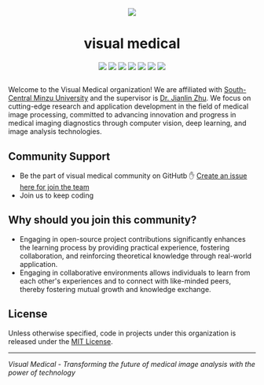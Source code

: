 <div align="center" >
  <img src="https://s21.ax1x.com/2025/06/12/pVkHTJS.png">
</div>

<div align="center" >
  <h1>visual medical</h1>
</div>
<div align="center">
  <img align="center" src="https://img.shields.io/badge/Maintained%3F-yes-green.svg">
  <img align="center" src="https://img.shields.io/badge/maintainer-louaq-blue">
  <img align="center" src="(https://img.shields.io/badge/Made%20with-Python-1f425f.svg">
  <img align="center" src="https://img.shields.io/pypi/l/ansicolortags.svg">
  <img align="center" src="https://img.shields.io/github/contributors/Louaq/HSFPN-Det">
  <img align="center" src="https://badgen.net/badge/icon/pypi?icon=pypi&label">
  <img align="center" src="http://jb.gg/badges/official.svg">
  
</div>
<br>

Welcome to the Visual Medical organization! We are affiliated with [South-Central Minzu University](https://www.scuec.edu.cn/) and the supervisor is [Dr. Jianlin Zhu](https://www.scuec.edu.cn/jky/info/1165/4995.htm). We focus on cutting-edge research and application development in the field of medical image processing, committed to advancing innovation and progress in medical imaging diagnostics through computer vision, deep learning, and image analysis technologies.


## Community Support
- Be the part of visual medical community on GitHutb   ✋ [Create an issue here for join the team](https://github.com/Visual-Medical/support/issues/new?template=invite.yaml) 
- Join us to keep coding

## Why should you join this community?
- Engaging in open-source project contributions significantly enhances the learning process by providing practical experience, fostering collaboration, and reinforcing theoretical knowledge through real-world application.
- Engaging in collaborative environments allows individuals to learn from each other's experiences and to connect with like-minded peers, thereby fostering mutual growth and knowledge exchange.

## License

Unless otherwise specified, code in projects under this organization is released under the [MIT License](https://mit-license.org/).

---

*Visual Medical - Transforming the future of medical image analysis with the power of technology*
